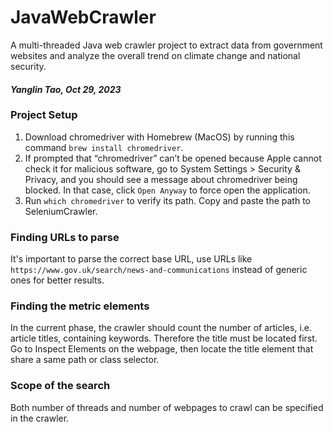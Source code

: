 # JavaWebCrawler
A multi-threaded Java web crawler project to extract data from government websites and analyze the overall trend on climate change and national security.

#### _Yanglin Tao, Oct 29, 2023_

### Project Setup
1. Download chromedriver with Homebrew (MacOS) by running this command `brew install chromedriver`. 
2. If prompted that “chromedriver” can’t be opened because Apple cannot check it for malicious software, go to System Settings > Security & Privacy, and you should see a message about chromedriver being blocked. In that case, click `Open Anyway` to force open the application.
3. Run `which chromedriver` to verify its path. Copy and paste the path to SeleniumCrawler.

### Finding URLs to parse
It's important to parse the correct base URL, use URLs like `https://www.gov.uk/search/news-and-communications` instead of generic ones for better results. 

### Finding the metric elements
In the current phase, the crawler should count the number of articles, i.e. article titles, containing keywords. Therefore the title must be located first. Go to Inspect Elements on the webpage, then locate the title element that share a same path or class selector. 

### Scope of the search
Both number of threads and number of webpages to crawl can be specified in the crawler.
